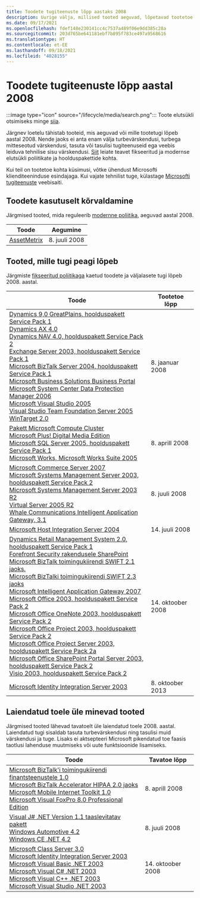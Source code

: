 ```yaml
---
title: Toodete tugiteenuste lõpp aastaks 2008
description: Uurige välja, millised tooted aeguvad, lõpetavad tootetoe või lähevad üle tavatoelt laiendatud toele aastal 2008.
ms.date: 09/17/2021
ms.openlocfilehash: fdef148e230141cc4c7537a489f06e9dd385c28a
ms.sourcegitcommit: 203d765be641181ebf7b895f783ce497a9568616
ms.translationtype: HT
ms.contentlocale: et-EE
ms.lasthandoff: 09/18/2021
ms.locfileid: "4028155"
---
```

# <a name="products-ending-support-in-2008"></a>Toodete tugiteenuste lõpp aastal 2008

:::image type="icon" source="/lifecycle/media/search.png":::
Toote elutsükli otsimiseks minge [siia](/lifecycle/products/).

Järgnev loetelu tähistab tooteid, mis aeguvad või mille tootetugi lõpeb aastal 2008. Nende jaoks ei anta enam välja turbevärskendusi, turbega mitteseotud värskendusi, tasuta või tasulisi tugiteenuseid ega veebis leiduva tehnilise sisu värskendusi. [Siit](/lifecycle/overview/product-end-of-support-overview) leiate teavet fikseeritud ja modernse elutsükli poliitikate ja hoolduspakettide kohta.

Kui teil on tootetoe kohta küsimusi, võtke ühendust Microsofti klienditeeninduse esindajaga. Kui vajate tehnilist tuge, külastage [Microsofti tugiteenuste](https://support.microsoft.com/contactus/?ws=support) veebisaiti.

## <a name="product-retirements"></a>Toodete kasutuselt kõrvaldamine

Järgmised tooted, mida reguleerib [modernne poliitika](/lifecycle/policies/modern), aeguvad aastal 2008.

| Toode | Aegumine |
| --- | --- |
| [AssetMetrix](/lifecycle/products/assetmetrix?branch=live)<br> | 8. juuli 2008 |




## <a name="products-reaching-end-of-support"></a>Tooted, mille tugi peagi lõpeb

Järgmiste [fikseeritud poliitikaga](/lifecycle/policies/fixed) kaetud toodete ja väljalasete tugi lõpeb 2008. aastal.

| Toode | Tootetoe lõpp |
| --- | --- |
| [Dynamics 9,0 GreatPlains, hoolduspakett Service Pack 1](/lifecycle/products/dynamics-90-greatplains?branch=live)<br>[Dynamics AX 4.0](/lifecycle/products/dynamics-ax-40?branch=live)<br>[Dynamics NAV 4.0, hoolduspakett Service Pack 2](/lifecycle/products/dynamics-nav-40?branch=live)<br>[Exchange Server 2003, hoolduspakett Service Pack 1](/lifecycle/products/exchange-server-2003?branch=live)<br>[Microsoft BizTalk Server 2004, hoolduspakett Service Pack 1](/lifecycle/products/microsoft-biztalk-server-2004?branch=live)<br>[Microsoft Business Solutions Business Portal](/lifecycle/products/microsoft-business-solutions-business-portal?branch=live)<br>[Microsoft System Center Data Protection Manager 2006](/lifecycle/products/microsoft-system-center-data-protection-manager-2006?branch=live)<br>[Microsoft Visual Studio 2005](/lifecycle/products/microsoft-visual-studio-2005?branch=live)<br>[Visual Studio Team Foundation Server 2005](/lifecycle/products/microsoft-visual-studio-2005-team-foundation-server?branch=live)<br>[WinTarget 2.0](/lifecycle/products/wintarget-20?branch=live)<br> | 8. jaanuar 2008 |
| [Pakett Microsoft Compute Cluster](/lifecycle/products/microsoft-compute-cluster-pack?branch=live)<br>[Microsoft Plus! Digital Media Edition](/lifecycle/products/microsoft-plus-digital-media-edition?branch=live)<br>[Microsoft SQL Server 2005, hoolduspakett Service Pack 1](/lifecycle/products/microsoft-sql-server-2005?branch=live)<br>[Microsoft Works, Microsoft Works Suite 2005](/lifecycle/products/microsoft-works?branch=live)<br> | 8. aprill 2008 |
| [Microsoft Commerce Server 2007](/lifecycle/products/microsoft-commerce-server-2007?branch=live)<br>[Microsoft Systems Management Server 2003, hoolduspakett Service Pack 2](/lifecycle/products/microsoft-systems-management-server-2003?branch=live)<br>[Microsoft Systems Management Server 2003 R2](/lifecycle/products/microsoft-systems-management-server-2003-r2?branch=live)<br>[Virtual Server 2005 R2](/lifecycle/products/virtual-server-2005-r2?branch=live)<br>[Whale Communications Intelligent Application Gateway, 3.1](/lifecycle/products/whale-communications-intelligent-application-gateway?branch=live)<br> | 8. juuli 2008 |
| [Microsoft Host Integration Server 2004](/lifecycle/products/microsoft-host-integration-server-2004?branch=live)<br> | 14. juuli 2008 |
| [Dynamics Retail Management System 2.0, hoolduspakett Service Pack 1](/lifecycle/products/dynamics-retail-management-system-20?branch=live)<br>[Forefront Security rakendusele SharePoint](/lifecycle/products/forefront-security-for-sharepoint?branch=live)<br>[Microsoft BizTalk toimingukiirendi SWIFT 2.1 jaoks.](/lifecycle/products/microsoft-biztalk-accelerator-for-swift-21?branch=live)<br>[Microsoft BizTalki toimingukiirendi SWIFT 2.3 jaoks](/lifecycle/products/microsoft-biztalk-accelerator-for-swift-23?branch=live)<br>[Microsoft Intelligent Application Gateway 2007](/lifecycle/products/intelligent-application-gateway-2007?branch=live)<br>[Microsoft Office 2003, hoolduspakett Service Pack 2](/lifecycle/products/microsoft-office-2003?branch=live)<br>[Microsoft Office OneNote 2003, hoolduspakett Service Pack 2](/lifecycle/products/microsoft-office-onenote-2003?branch=live)<br>[Microsoft Office Project 2003, hoolduspakett Service Pack 2](/lifecycle/products/microsoft-office-project-2003?branch=live)<br>[Microsoft Office Project Server 2003, hoolduspakett Service Pack 2a](/lifecycle/products/microsoft-office-project-server-2003?branch=live)<br>[Microsoft Office SharePoint Portal Server 2003, hoolduspakett Service Pack 2](/lifecycle/products/microsoft-office-sharepoint-portal-server-2003?branch=live)<br>[Visio 2003, hoolduspakett Service Pack 2](/lifecycle/products/visio-2003?branch=live)<br> | 14. oktoober 2008 |
| [Microsoft Identity Integration Server 2003](/lifecycle/products/microsoft-identity-integration-server-2003?branch=live)<br> | 8. oktoober 2013 |


## <a name="products-moving-to-extended-support"></a>Laiendatud toele üle minevad tooted

Järgmised tooted lähevad tavatoelt üle laiendatud toele 2008. aastal. Laiendatud tugi sisaldab tasuta turbevärskendusi ning tasulisi muid värskendusi ja tuge. Lisaks ei aktsepteeri Microsoft pikendatud toe faasis taotlusi lahenduse muutmiseks või uute funktsioonide lisamiseks.

| Toode | Tavatoe lõpp |
| --- | --- |
| [Microsoft BizTalk'i toimingukiirendi finantsteenustele 1.0](/lifecycle/products/microsoft-biztalk-accelerator-for-financial-services-10?branch=live)<br>[Microsoft BizTalk Accelerator HIPAA 2.0 jaoks](/lifecycle/products/microsoft-biztalk-accelerator-for-hipaa-20?branch=live)<br>[Microsoft Mobile Internet Toolkit 1.0](/lifecycle/products/microsoft-mobile-internet-toolkit-10?branch=live)<br>[Microsoft Visual FoxPro 8.0 Professional Edition](/lifecycle/products/microsoft-visual-foxpro-80-professional-edition?branch=live)<br> | 8. aprill 2008 |
| [Visual J# .NET Version 1.1 taaslevitatav pakett](/lifecycle/products/visual-j-net-version-11-redistributable-package?branch=live)<br>[Windows Automotive 4.2](/lifecycle/products/windows-automotive-42?branch=live)<br>[Windows CE .NET 4.2](/lifecycle/products/windows-ce-net-42?branch=live)<br> | 8. juuli 2008 |
| [Microsoft Class Server 3.0](/lifecycle/products/microsoft-class-server-30?branch=live)<br>[Microsoft Identity Integration Server 2003](/lifecycle/products/microsoft-identity-integration-server-2003?branch=live)<br>[Microsoft Visual Basic .NET 2003](/lifecycle/products/microsoft-visual-basic-net-2003?branch=live)<br>[Microsoft Visual C# .NET 2003](/lifecycle/products/microsoft-visual-c-net-2003?branch=live)<br>[Microsoft Visual C++ .NET 2003](/lifecycle/products/microsoft-visual-c-net-2003538889574?branch=live)<br>[Microsoft Visual Studio .NET 2003](/lifecycle/products/microsoft-visual-studio-net-2003?branch=live)<br> | 14. oktoober 2008 |
